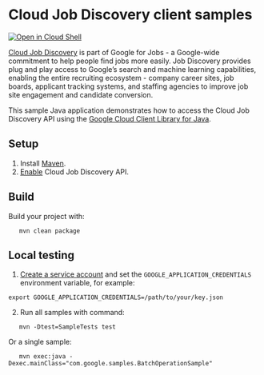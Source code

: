 # Cloud Job Discovery client samples

<a href="https://console.cloud.google.com/cloudshell/open?git_repo=https://github.com/GoogleCloudPlatform/java-docs-samples&page=editor&open_in_editor=jobs/cjd_sample/README.md">
<img alt="Open in Cloud Shell" src ="http://gstatic.com/cloudssh/images/open-btn.png"></a>

[Cloud Job Discovery][jobs] is part of Google for Jobs - a Google-wide commitment to help people find jobs more easily. Job Discovery provides plug and play access to Google’s search and machine learning capabilities, enabling the entire recruiting ecosystem - company career sites, job boards, applicant tracking systems, and staffing agencies to improve job site engagement and candidate conversion.

This sample Java application demonstrates how to access the Cloud Job Discovery API using the [Google Cloud Client Library for Java][google-cloud-java].

[jobs]: https://cloud.google.com/job-discovery/
[google-cloud-java]: https://github.com/GoogleCloudPlatform/google-cloud-java

## Setup

1. Install [Maven](http://maven.apache.org/).
1. [Enable](https://console.cloud.google.com/apis/api/jobs.googleapis.com/overview) Cloud Job Discovery API.

## Build
Build your project with:
```
   mvn clean package
```

## Local testing

1. [Create a service account](https://cloud.google.com/docs/authentication/getting-started#creating_the_service_account)
and set the `GOOGLE_APPLICATION_CREDENTIALS` environment variable, for example:
```
export GOOGLE_APPLICATION_CREDENTIALS=/path/to/your/key.json
```
2. Run all samples with command:
```
   mvn -Dtest=SampleTests test
```
Or a single sample:
```
   mvn exec:java -Dexec.mainClass="com.google.samples.BatchOperationSample"
```
